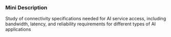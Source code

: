### Mini Description

Study of connectivity specifications needed for AI service access, including bandwidth, latency, and reliability requirements for different types of AI applications
